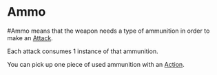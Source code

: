 # Ammo
#Ammo means that the weapon needs a type of ammunition in order to make an [Attack](../../../../../Game%20Procedures/Attack.md).

Each attack consumes 1 instance of that ammunition. 

You can pick up one piece of used ammunition with an [Action](../../../../../Game%20Procedures/Action.md).
